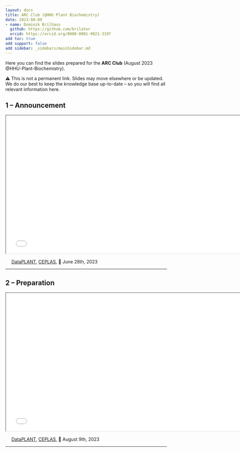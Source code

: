 ```yaml
---
layout: docs
title: ARC Club (@HHU Plant Biochemistry)
date: 2023-08-09
- name: Dominik Brilhaus
  github: https://github.com/brilator
  orcid: https://orcid.org/0000-0001-9021-3197
add toc: true
add support: false
add sidebar: _sidebars/mainSidebar.md
---
```


Here you can find the slides prepared for the **ARC Club** (August 2023 @HHU-Plant-Biochemistry).

:warning: This is not a permanent link. Slides may move elsewhere or be updated. We do our best to keep the knowledge base up-to-date &ndash; so you will find all relevant information here.

## 1 &ndash; Announcement

<iframe src="./00-announcement.html" style="height:430px; width:750px;" ></iframe>

<a href="https://creativecommons.org/licenses/by/4.0/"><img src="https://mirrors.creativecommons.org/presskit/buttons/88x31/svg/by.svg" style="height:15px"></a> [DataPLANT](https://nfdi4plants.org/), [CEPLAS](https://ceplas.eu), 📆 June 28th, 2023

<hr>

## 2 &ndash; Preparation

<iframe src="./01-preparation.html" style="height:430px; width:750px;" ></iframe>

<a href="https://creativecommons.org/licenses/by/4.0/"><img src="https://mirrors.creativecommons.org/presskit/buttons/88x31/svg/by.svg" style="height:15px"></a> [DataPLANT](https://nfdi4plants.org/), [CEPLAS](https://ceplas.eu), 📆 August 9th, 2023

<hr>

